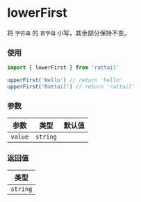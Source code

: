 # lowerFirst

将 `字符串` 的 `首字母` 小写，其余部分保持不变。

### 使用

```ts
import { lowerFirst } from 'rattail'

upperFirst('Hello') // return 'hello'
upperFirst('Rattail') // return 'rattail'
```

### 参数

| 参数    |   类型   | 默认值 |
| ------- | :------: | -----: |
| `value` | `string` |        |

### 返回值

|   类型   |
| :------: |
| `string` |

